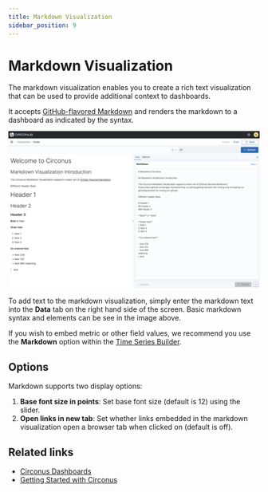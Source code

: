 ```yaml
---
title: Markdown Visualization
sidebar_position: 9
---
```


# Markdown Visualization

The markdown visualization enables you to create a rich text visualization that can be used to provide additional context to dashboards.

It accepts [GitHub-flavored Markdown](https://docs.github.com/en/get-started/writing-on-github/getting-started-with-writing-and-formatting-on-github/quickstart-for-writing-on-github) and renders the markdown to a dashboard as indicated by the syntax.

![Cironus Markdown Visualization](../img/visualizations-markdown_full.png)

To add text to the markdown visualization, simply enter the markdown text into the **Data** tab on the right hand side of the screen. Basic markdown syntax and elements can be see in the image above.

If you wish to embed metric or other field values, we recommend you use the **Markdown** option within the [Time Series Builder](/circonus3/visualizations/time-series-builder/#markdown).

## Options

Markdown supports two display options:

1. **Base font size in points**: Set base font size (default is 12) using the slider.
2. **Open links in new tab**: Set whether links embedded in the markdown visualization open a browser tab when clicked on (default is off).

## Related links

- [Circonus Dashboards](/circonus3/dashboards/introduction/)
- [Getting Started with Circonus](/circonus3/getting-started/)
